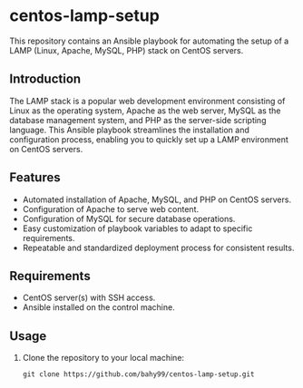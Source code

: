 # centos-lamp-setup

This repository contains an Ansible playbook for automating the setup of a LAMP (Linux, Apache, MySQL, PHP) stack on CentOS servers.

## Introduction

The LAMP stack is a popular web development environment consisting of Linux as the operating system, Apache as the web server, MySQL as the database management system, and PHP as the server-side scripting language. This Ansible playbook streamlines the installation and configuration process, enabling you to quickly set up a LAMP environment on CentOS servers.

## Features

- Automated installation of Apache, MySQL, and PHP on CentOS servers.
- Configuration of Apache to serve web content.
- Configuration of MySQL for secure database operations.
- Easy customization of playbook variables to adapt to specific requirements.
- Repeatable and standardized deployment process for consistent results.

## Requirements

- CentOS server(s) with SSH access.
- Ansible installed on the control machine.

## Usage

1. Clone the repository to your local machine:

   ```shell
   git clone https://github.com/bahy99/centos-lamp-setup.git
